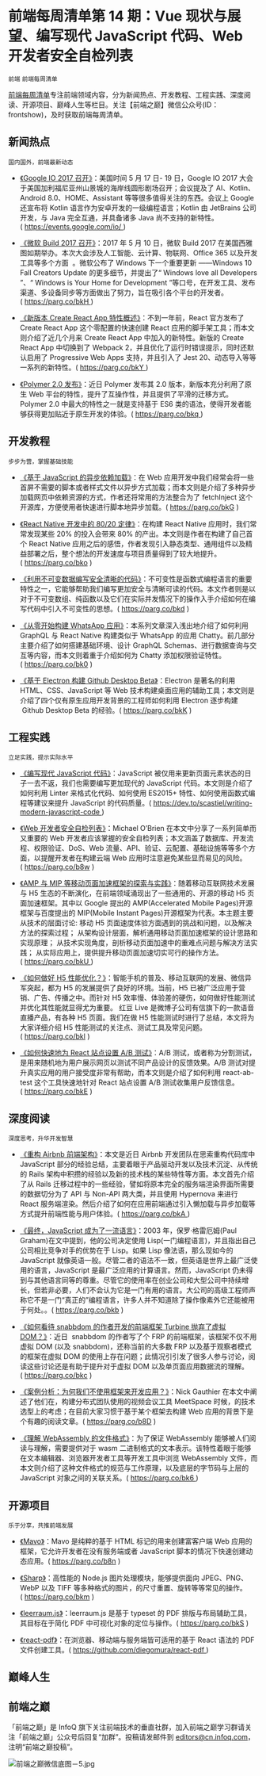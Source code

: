 # 前端每周清单第 14 期：Vue 现状与展望、编写现代 JavaScript 代码、Web 开发者安全自检列表

`前端` `前端每周清单`

[前端每周清单](http://www.infoq.com/cn/FE-Weekly)专注前端领域内容，分为新闻热点、开发教程、工程实践、深度阅读、开源项目、巅峰人生等栏目。关注【前端之巅】微信公众号(ID：frontshow)，及时获取前端每周清单。

## 新闻热点

`国内国外，前端最新动态`

- [《Google IO 2017 召开》](https://events.google.com/io/)：美国时间 5 月 17 日- 19 日，Google IO 2017 大会于美国加利福尼亚州山景城的海岸线圆形剧场召开；会议提及了 AI、Kotlin、Android 8.0、HOME、Assistant 等等很多值得关注的东西。会议上 Google 还宣布将 Kotlin 语言作为安卓开发的一级编程语言；Kotlin 由 JetBrains 公司开发，与 Java 完全互通，并具备诸多 Java 尚不支持的新特性。( https://events.google.com/io/ )

- [《微软 Build 2017 召开》](https://parg.co/bkH)：2017 年 5 月 10 日，微软 Build 2017 在美国西雅图如期举办。本次大会涉及人工智能、云计算、物联网、Office 365 以及开发工具等多个方面  。微软公布了 Windows 下一个重要更新 ——Windows 10 Fall Creators Update 的更多细节，并提出了“ Windows love all Developers ”、“ Windows is Your Home for Development ”等口号，在开发工具、发布渠道、多设备同步等方面做出了努力，旨在吸引各个平台的开发者。( https://parg.co/bkH )

- [《新版本 Create React App 特性概述》](https://parg.co/bkY)：不到一年前，React 官方发布了 Create React App 这个零配置的快速创建 React 应用的脚手架工具；而本文则介绍了近几个月来 Create React App 中加入的新特性。新版的 Create React App 中切换到了 Webpack 2，并且优化了运行时错误提示，同时还默认启用了 Progressive Web Apps 支持，并且引入了 Jest 20、动态导入等等一系列的新特性。( https://parg.co/bkY )

- [《Polymer 2.0 发布》](https://www.polymer-project.org/blog/2017-05-15-time-for-two)：近日 Polymer 发布其 2.0 版本，新版本充分利用了原生 Web 平台的特性，提升了互操作性，并且提供了平滑的迁移方式。Polymer 2.0 中最大的特性之一就是支持基于 ES6 类的语法，使得开发者能够获得更加贴近于原生开发的体验。( https://parg.co/bkq )

## 开发教程

`步步为营，掌握基础技能`

- [《基于 JavaScript 的异步依赖加载》](https://parg.co/bkG)：在 Web 应用开发中我们经常会将一些首屏不需要的脚本或者样式文件以异步方式加载；而本文则是介绍了多种异步加载网页中依赖资源的方式，作者还将常用的方法整合为了 fetchInject 这个开源库，方便使用者快速进行脚本地异步加载。( https://parg.co/bkG )

- [《React Native 开发中的 80/20 定律》](https://parg.co/bko)：在构建 React Native 应用时，我们常常发现某些 20% 的投入会带来 80% 的产出。本文则是作者在构建了自己首个 React Native 应用之后的感悟，作者发现引入静态类型、通用组件以及精益部署之后，整个想法的开发速度与项目质量得到了较大地提升。( https://parg.co/bko )

- [《利用不可变数据编写安全清晰的代码》](https://parg.co/bkd)：不可变性是函数式编程语言的重要特性之一，它能够帮助我们编写更加安全与清晰可读的代码。本文作者则是以对于不可变数组、纯函数以及它们在实际并发情况下的操作入手介绍如何在编写代码中引入不可变性的思想。( https://parg.co/bkd )

- [《从零开始构建 WhatsApp 应用》](https://parg.co/bk0)：本系列文章深入浅出地介绍了如何利用 GraphQL 与 React Native 构建类似于 WhatsApp 的应用 Chatty。前几部分主要介绍了如何搭建基础环境、设计 GraphQL Schemas、进行数据查询与交互等内容，而本文则着重于介绍如何为 Chatty 添加权限验证特性。( https://parg.co/bk0 )

- [《基于 Electron 构建 Github Desktop Beta》](https://parg.co/bkK)：Electron 是著名的利用 HTML、CSS、JavaScript 等 Web 技术构建桌面应用的辅助工具；本文则是介绍了四个仅有原生应用开发背景的工程师如何利用 Electron 逐步构建  Github Desktop Beta 的经验。( https://parg.co/bkK )

## 工程实践

`立足实践，提示实际水平`

- [《编写现代 JavaScript 代码》](https://dev.to/scastiel/writing-modern-javascript-code)：JavaScript 被仅用来更新页面元素状态的日子一去不返，我们也需要编写更加现代的 JavaScript 代码。本文则是介绍了如何利用 Linter 来格式化代码、如何使用 ES2015+ 特性、如何使用函数式编程等建议来提升 JavaScript 的代码质量。( https://dev.to/scastiel/writing-modern-javascript-code )

- [《Web 开发者安全自检列表》](https://parg.co/b8w)：Michael O’Brien 在本文中分享了一系列简单而又重要的 Web 开发者应该掌握的安全自检列表；本文涵盖了数据库、开发流程、权限验证、DoS、Web 流量、API、验证、云配置、基础设施等等多个方面，以提醒开发者在构建云端 Web 应用时注意避免某些显而易见的风险。( https://parg.co/b8w )

- [《AMP 与 MIP 等移动页面加速框架的探索与实践》](https://parg.co/bkU)：随着移动互联网技术发展与 H5 生态的不断演化，在前端领域涌现出了一些通用的、开源的移动 H5 页面加速框架。其中以 Google 提出的 AMP(Accelerated Mobile Pages)开源框架与百度提出的 MIP(Mobile Instant Pages)开源框架为代表。本主题主要从技术的层面讨论: 移动 H5 页面速度体验方面遇到的挑战和问题，以及解决方法的探索过程； 从架构设计层面，解析通用移动页面加速框架的设计思路和实现原理； 从技术实现角度，剖析移动页面加速中的重难点问题与解决方法实践； 从实际应用上，提供提升移动页面加速切实可行的操作方法。( https://parg.co/bkU )

- [《如何做好 H5 性能优化？》](https://parg.co/bkl)：智能手机的普及、移动互联网的发展、微信异军突起，都为 H5 的发展提供了良好的环境。当前，H5 已被广泛应用于营销、广告、传播之中。而针对 H5 效率慢、体验差的硬伤，如何做好性能测试并优化其性能就显得尤为重要。 红豆 Live 是微博子公司有信旗下的一款语音直播产品，有各种 H5 页面。我们在做 H5 性能测试时进行了总结，本文将为大家详细介绍 H5 性能测试的关注点、测试工具及常见问题。( https://parg.co/bkl )

- [《如何快速地为 React 站点设置 A/B 测试》](https://parg.co/bkE)：A/B 测试，或者称为分割测试，是用来随机地为用户展示网页以测试不同产品设计的反馈效果。A/B 测试对提升真实应用的用户接受度非常有帮助，而本文则是介绍了如何利用 react-ab-test 这个工具快速地针对 React 站点设置 A/B 测试收集用户反馈信息。( https://parg.co/bkE )

## 深度阅读

`深度思考，升华开发智慧`

- [《重构 Airbnb 前端架构》](https://parg.co/bkA)：本文是近日 Airbnb 开发团队在思索重构代码库中 JavaScript 部分的经验总结，主要着眼于产品驱动开发以及技术沉淀、从传统的 Rails 架构中积攒的经验以及新的技术栈的某些特性等方面。本文首先介绍了从 Rails 迁移过程中的一些经验，譬如将原本完全的服务端渲染界面所需要的数据切分为了 API 与 Non-API 两大类，并且使用 Hypernova 来进行 React 服务端渲染。然后介绍了如何在应用前端通过引入懒加载与异步加载等方式提升前端性能与用户体验。( https://parg.co/bkA )

- [《最终，JavaScript 成为了一流语言》](http://www.infoq.com/cn/news/2017/05/JavaScript-become-language)：2003 年，保罗·格雷厄姆(Paul Graham)在文中提到，他的公司决定使用 Lisp(一门编程语言)，并且指出自己公司相比竞争对手的优势在于 Lisp。如果 Lisp 像法语，那么现如今的 JavaScript 就像英语一般。尽管二者的语法不一致，但英语是世界上最广泛使用的语言，JavaScript 是最广泛应用的计算语言。然而，JavaScript 仍未得到与其他语言同等的尊重。尽管它的使用率在创业公司和大型公司中持续增长，但若非必要，人们不会认为它是一门有用的语言。大公司的高级工程师声称它不是一门“真正的”编程语言，许多人并不知道除了操作像素外它还能被用于何处。。( https://parg.co/bkb )

- [《如何看待 snabbdom 的作者开发的前端框架 Turbine 抛弃了虚拟 DOM？》](https://parg.co/bkc)：近日  snabbdom 的作者写了个 FRP 的前端框架，该框架不仅不用虚拟 DOM (以及 snabbdom)，还称当前的大多数 FRP 以及基于观察者模式的框架在虚拟 DOM 的使用上存在问题；此情况引引发了很多人参与讨论，阅读这些讨论还是有助于提升对于虚拟 DOM 以及单页面应用数据流的理解。( https://parg.co/bkc )

- [《案例分析：为何我们不使用框架来开发应用？》](https://parg.co/b8D)：Nick Gauthier 在本文中阐述了他们在，构建分布式团队使用的视频会议工具 MeetSpace 时候，的技术选型上的考虑；在目前大家习惯于基于某个框架去构建 Web 应用的背景下是个有趣的阅读文章。( https://parg.co/b8D )

- [《理解 WebAssembly 的文件格式》](https://parg.co/bk6)：为了保证 WebAssembly 能够被人们阅读与理解，需要提供对于 wasm 二进制格式的文本表示。该特性着眼于能够在文本编辑器、浏览器开发者工具等开发工具中浏览 WebAssembly 文件，而本文则介绍了这种文件格式的规范与工作原理，以及底层的字节码与上层的 JavaScript 对象之间的关联关系。( https://parg.co/bk6 )

## 开源项目

`乐于分享，共推前端发展`

- [《Mavo》](https://parg.co/b8n)：Mavo 是纯粹的基于 HTML 标记的用来创建富客户端 Web 应用的框架，它允许开发者在没有服务端或者 JavaScript 脚本的情况下快速创建动态应用。( https://parg.co/b8n )

- [《Sharp》](https://parg.co/bkm)：高性能的 Node.js 图片处理模块，能够提供面向 JPEG、PNG、WebP 以及 TIFF 等多种格式的图片，的尺寸重置、旋转等等常见的操作。( https://parg.co/bkm )

- [《leerraum.js》](https://github.com/pkamenarsky/leerraum.js/blob/master/README.md)：leerraum.js 是基于 typeset 的 PDF 排版与布局辅助工具，其目标在于简化 PDF 中可视化对象的定位与操作。( https://parg.co/bkS )

- [《react-pdf》](https://github.com/diegomura/react-pdf)：在浏览器、移动端与服务端皆可适用的基于 React 语法的 PDF 文件创建工具。( https://github.com/diegomura/react-pdf )

## 巅峰人生

## 前端之巅

「前端之巅」是 InfoQ 旗下关注前端技术的垂直社群，加入前端之巅学习群请关注「前端之巅」公众号后回复“加群”。投稿请发邮件到 editors@cn.infoq.com，注明“前端之巅投稿”。

![前端之巅微信底图－5.jpg](http://upload-images.jianshu.io/upload_images/1647496-01712a993d2b23de.jpg?imageMogr2/auto-orient/strip%7CimageView2/2/w/1240)
